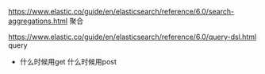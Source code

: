 https://www.elastic.co/guide/en/elasticsearch/reference/6.0/search-aggregations.html
聚合

https://www.elastic.co/guide/en/elasticsearch/reference/6.0/query-dsl.html
query


* 什么时候用get 什么时候用post